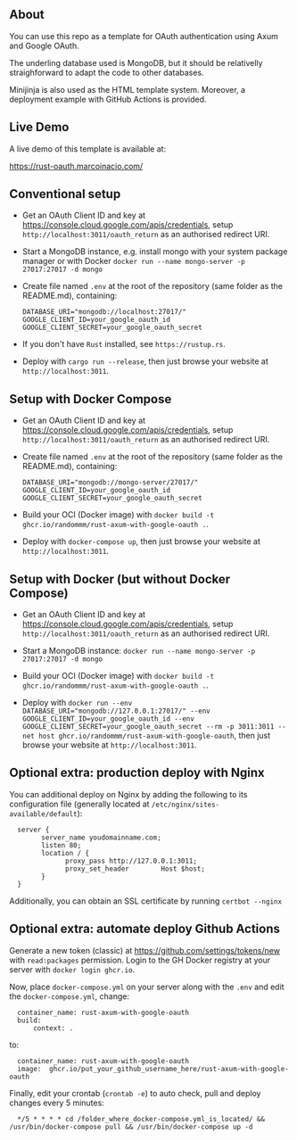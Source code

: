 ## About

You can use this repo as a template for OAuth authentication using Axum and Google OAuth.

The underling database used is MongoDB, but it should be relativelly straighforward to adapt the code to other databases.

Minijinja is also used as the HTML template system. Moreover, a deployment example with GitHub Actions is provided.

## Live Demo

A live demo of this template is available at:

https://rust-oauth.marcoinacio.com/

## Conventional setup

* Get an OAuth Client ID and key at https://console.cloud.google.com/apis/credentials, setup `http://localhost:3011/oauth_return` as an authorised redirect URI.

* Start a MongoDB instance, e.g. install mongo with your system package manager or with Docker `docker run --name mongo-server -p 27017:27017 -d mongo`

* Create file named `.env` at the root of the repository (same folder as the README.md), containing:

      DATABASE_URI="mongodb://localhost:27017/"
      GOOGLE_CLIENT_ID=your_google_oauth_id
      GOOGLE_CLIENT_SECRET=your_google_oauth_secret

* If you don't have `Rust` installed, see `https://rustup.rs`.

* Deploy with `cargo run --release`, then just browse your website at `http://localhost:3011`.

## Setup with Docker Compose

* Get an OAuth Client ID and key at https://console.cloud.google.com/apis/credentials, setup `http://localhost:3011/oauth_return` as an authorised redirect URI.

* Create file named `.env` at the root of the repository (same folder as the README.md), containing:

      DATABASE_URI="mongodb://mongo-server/27017/"
      GOOGLE_CLIENT_ID=your_google_oauth_id
      GOOGLE_CLIENT_SECRET=your_google_oauth_secret

* Build your OCI (Docker image) with `docker build -t ghcr.io/randommm/rust-axum-with-google-oauth .`.

* Deploy with `docker-compose up`, then just browse your website at `http://localhost:3011`.

## Setup with Docker (but without Docker Compose)

* Get an OAuth Client ID and key at https://console.cloud.google.com/apis/credentials, setup `http://localhost:3011/oauth_return` as an authorised redirect URI.

* Start a MongoDB instance: `docker run --name mongo-server -p 27017:27017 -d mongo`

* Build your OCI (Docker image) with `docker build -t ghcr.io/randommm/rust-axum-with-google-oauth .`.

* Deploy with `docker run --env DATABASE_URI="mongodb://127.0.0.1:27017/" --env GOOGLE_CLIENT_ID=your_google_oauth_id --env GOOGLE_CLIENT_SECRET=your_google_oauth_secret --rm -p 3011:3011 --net host ghcr.io/randommm/rust-axum-with-google-oauth`, then just browse your website at `http://localhost:3011`.

## Optional extra: production deploy with Nginx

You can additional deploy on Nginx by adding the following to its configuration file (generally located at `/etc/nginx/sites-available/default`):

      server {
            server_name youdomainname.com;
            listen 80;
            location / {
                  proxy_pass http://127.0.0.1:3011;
                  proxy_set_header        Host $host;
            }
      }

Additionally, you can obtain an SSL certificate by running `certbot --nginx`

## Optional extra: automate deploy Github Actions

Generate a new token (classic) at https://github.com/settings/tokens/new with `read:packages` permission. Login to the GH Docker registry at your server with `docker login ghcr.io`.

Now, place `docker-compose.yml` on your server along with the `.env` and edit the `docker-compose.yml`, change:

      container_name: rust-axum-with-google-oauth
      build:
          context: .

to:

      container_name: rust-axum-with-google-oauth
      image:  ghcr.io/put_your_github_username_here/rust-axum-with-google-oauth

Finally, edit your crontab (`crontab -e`) to auto check, pull and deploy changes every 5 minutes:

      */5 * * * * cd /folder_where_docker-compose.yml_is_located/ && /usr/bin/docker-compose pull && /usr/bin/docker-compose up -d
